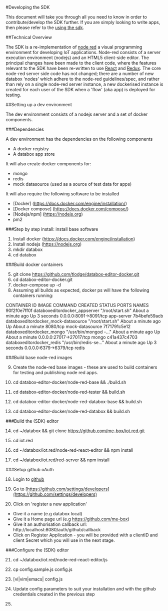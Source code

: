 #Developing the SDK

This document will take you through all you need to know in order to contribute/develop the SDK further.  If you are simply looking to write apps, then please refer to the [using the sdk](./tutorial.html).

##Technical Overview

The SDK is a re-implementation of [node red](https://nodered.org/) a visual programming environment for developing IoT applications.  Node-red consists of a server execution environment (nodejs) and an HTML5 client-side editor.  The principal changes have been made to the client code, where the features relevant to the SDK have been re-written to use [React](https://facebook.github.io/react/) and [Redux](https://github.com/reactjs/redux).  The core node-red server side code has not changed; there are a number of new databox 'nodes' which adhere to the node-red guidelines/spec, and rather than rely on a single node-red server instance, a new dockerised instance is created for each user of the SDK when a 'flow' (aka app) is deployed for testing.

##Setting up a dev environment

The dev environment consists of a nodejs server and a set of docker components.

###Dependencies

A dev environment has the dependencies on the following components

* A docker registry
* A databox app store

It will also create docker components for:

* mongo
* redis
* mock datasource (used as a source of test data for apps)
 
It will also require the following software to be installed

* [Docker] (https://docs.docker.com/engine/installation/)
* [Docker compose] (https://docs.docker.com/compose/)
* [Nodejs/npm] (https://nodejs.org)
* pm2


###Step by step install: install base software

1. Install docker (https://docs.docker.com/engine/installation)
2. Install nodejs (https://nodejs.org)
3. mkdir databox
4. cd databox

###Build docker containers

5. git clone https://github.com/tlodge/databox-editor-docker.git
6. cd databox-editor-docker.git
7. docker-compose up -d
8. Assuming all builds as expected, docker ps will have the following containers running:

CONTAINER ID        IMAGE                                 COMMAND                  CREATED              STATUS              PORTS                      NAMES
90f2f0e7ff0f        databoxeditordocker_appserver         "/root/start.sh"         About a minute ago   Up 3 seconds        0.0.0.0:8091->8091/tcp     app-server
7b4befe59acb        databoxeditordocker_mock-datasource   "/root/start.sh"         About a minute ago   Up About a minute   8080/tcp                   mock-datasource
7f71791c5e12        databoxeditordocker_mongo             "/usr/bin/mongod -..."   About a minute ago   Up About a minute   0.0.0.0:27017->27017/tcp   mongo
c41a437c4703        databoxeditordocker_redis             "/usr/bin/redis-se..."   About a minute ago   Up 3 seconds        0.0.0.0:6379->6379/tcp     redis

###Build base node-red images

9.  Create the node-red base images - these are used to build containers for testing and publishing node red apps.

10. cd databox-editor-docker/node-red-base && ./build.sh

11. cd databox-editor-docker/node-red-tester && build.sh

12. cd databox-editor-docker/node-red-databox-base && build.sh

13. cd databox-editor-docker/node-red-databox && build.sh

###Build the (SDK) editor

14. cd ~/databox && git clone https://github.com/me-box/iot.red.git

15. cd iot.red

16. cd ~/databox/iot.red/node-red-react-editor && npm install

17. cd ~/databox/iot.red/red-server && npm install


###Setup github oAuth

18.  Login to [github](https://github.com)

19.  Go to [https://github.com/settings/developers](https://github.com/settings/developers)

20.  Click on 'register a new application'

* Give it a name (e.g databox local)
* Give it a Home page url (e.g https://github.com/me-box)
* Give it an authorisation callback url: http://localhost:8080/auth/github/callback
* Click on Register Application - you will be provided with a clientID and client Secret which you will use in the next stage.

###Configure the (SDK) editor

21. cd ~/databox/iot.red/node-red-react-editor/js

22. cp config.sample.js config.js

23. [vi|vim|emacs|<editor of your choice> config.js

24. Update config parameters to suit your installation and with the github credentials created in the previous step

25. 











